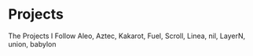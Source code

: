 # Projects
The Projects I Follow
Aleo, Aztec, Kakarot, Fuel, Scroll, Linea, nil, LayerN, union, babylon
